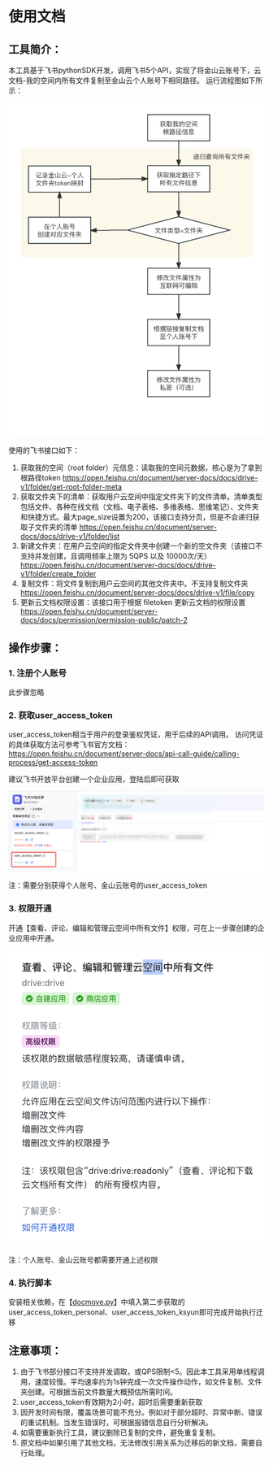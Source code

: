 # 使用文档

## 工具简介：
本工具基于飞书pythonSDK开发，调用飞书5个API，实现了将金山云账号下，云文档-我的空间内所有文件复制至金山云个人账号下相同路径。
运行流程图如下所示：

![](工具运行流程图.png)

使用的飞书接口如下：
1. 获取我的空间（root folder）元信息：读取我的空间元数据，核心是为了拿到根路径token  https://open.feishu.cn/document/server-docs/docs/drive-v1/folder/get-root-folder-meta
2. 获取文件夹下的清单：获取用户云空间中指定文件夹下的文件清单。清单类型包括文件、各种在线文档（文档、电子表格、多维表格、思维笔记）、文件夹和快捷方式。最大page_size设置为200，该接口支持分页，但是不会递归获取子文件夹的清单  https://open.feishu.cn/document/server-docs/docs/drive-v1/folder/list
3. 新建文件夹：在用户云空间的指定文件夹中创建一个新的空文件夹（该接口不支持并发创建，且调用频率上限为 5QPS 以及 10000次/天）  https://open.feishu.cn/document/server-docs/docs/drive-v1/folder/create_folder
4. 复制文件：将文件复制到用户云空间的其他文件夹中。不支持复制文件夹  https://open.feishu.cn/document/server-docs/docs/drive-v1/file/copy
5. 更新云文档权限设置：该接口用于根据 filetoken 更新云文档的权限设置  https://open.feishu.cn/document/server-docs/docs/permission/permission-public/patch-2


## 操作步骤：
### 1. 注册个人账号
此步骤忽略

### 2. 获取user_access_token
user_access_token相当于用户的登录鉴权凭证，用于后续的API调用。 访问凭证的具体获取方法可参考飞书官方文档：https://open.feishu.cn/document/server-docs/api-call-guide/calling-process/get-access-token

建议飞书开放平台创建一个企业应用，登陆后即可获取

![](user_access_token获取.png)

注：需要分别获得个人账号、金山云账号的user_access_token

### 3. 权限开通
开通【查看、评论、编辑和管理云空间中所有文件】权限，可在上一步骤创建的企业应用中开通。

![](所需文件权限.png)

注：个人账号、金山云账号都需要开通上述权限

### 4. 执行脚本
安装相关依赖，在【[docmove.py](docmove.py)】中填入第二步获取的user_access_token_personal、user_access_token_ksyun即可完成开始执行迁移


## 注意事项：
1. 由于飞书部分接口不支持并发调取，或QPS限制<5。因此本工具采用单线程调用，速度较慢。平均速率约为1s钟完成一次文件操作动作，如文件复制、文件夹创建。可根据当前文件数量大概预估所需时间。
2. user_access_token有效期为2小时，超时后需要重新获取
3. 因开发时间有限，覆盖场景可能不充分。例如对于部分超时、异常中断、错误的重试机制。当发生错误时，可根据报错信息自行分析解决。
4. 如需要重新执行工具，建议删除已复制的文件，避免重复复制。
5. 原文档中如果引用了其他文档，无法修改引用关系为迁移后的新文档，需要自行处理。